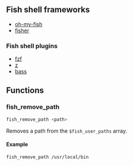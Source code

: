 ## Fish shell frameworks

- [oh-my-fish](https://github.com/oh-my-fish/oh-my-fish)
- [fisher](https://github.com/jorgebucaran/fisher)

### Fish shell plugins

- [fzf](https://github.com/junegunn/fzf)
- [z](https://github.com/jethrokuan/z)
- [bass](https://github.com/edc/bass)

## Functions

### fish_remove_path

```bash
fish_remove_path <path>
```

Removes a path from the `$fish_user_paths` array.

#### Example

```fish
fish_remove_path /usr/local/bin
```
